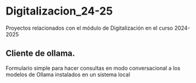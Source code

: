 # Digitalizacion_24-25
Proyectos relacionados con el módulo de Digitalización en el curso 2024-2025

## Cliente de ollama. 
Formulario simple para hacer consultas en modo conversacional a los modelos de Ollama instalados en un sistema local

